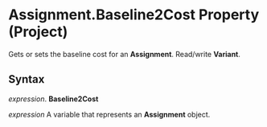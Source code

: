 
# Assignment.Baseline2Cost Property (Project)

Gets or sets the baseline cost for an  **Assignment**. Read/write **Variant**.


## Syntax

 _expression_. **Baseline2Cost**

 _expression_ A variable that represents an **Assignment** object.

